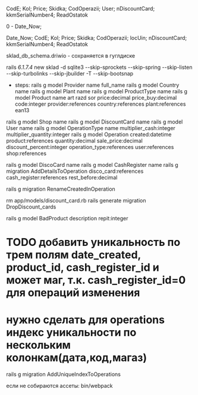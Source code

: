CodE; 
Kol; 
Price; 
Skidka; 
CodOperazii; 
User; 
nDiscountCard; 
kkmSerialNumber4; 
ReadOstatok

0 - Date_Now; 

Date_Now; CodE; Kol; Price; Skidka; CodOperazii; locUin; nDiscountCard; kkmSerialNumber4; ReadOstatok


sklad_db_schema.driwio - сохраняется в гуглдиске


rails _6.1.7.4_ new sklad  -d sqlite3 --skip-sprockets --skip-spring --skip-listen --skip-turbolinks --skip-jbuilder -T --skip-bootsnap

* steps:
rails g model Provider name full_name
rails g model Country name
rails g model Plant name
rails g model ProductType name
rails g model Product name art razd sor price:decimal price_buy:decimal code:integer provider:references country:references plant:references ean13

rails g model Shop name
rails g model DiscountCard name
rails g model User name
rails g model OperationType name multiplier_cash:integer multiplier_quantity:integer
rails g model Operation created:datetime product:references quantity:decimal sale_price:decimal discount_percent:integer operation_type:references user:references shop:references

rails g model DiscoCard name
rails g model CashRegister name
rails g migration AddDetailsToOperation disco_card:references cash_register:references rest_before:decimal

rails g migration RenameCreatedInOperation

rm app/models/discount_card.rb
rails generate migration DropDiscount_cards

rails g model BadProduct description repit:integer

# TODO добавить уникальность по трем полям date_created, product_id, cash_register_id и может маг, т.к. cash_register_id=0 для операций изменения
# нужно сделать для operations индекс уникальности по нескольким колонкам(дата,код,магаз)
rails g migration AddUniqueIndexToOperations

если не собираются ассеты: bin/webpack
